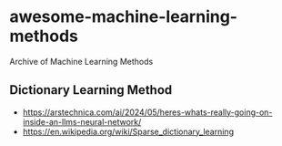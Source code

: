 # awesome-machine-learning-methods
Archive of Machine Learning Methods

## Dictionary Learning Method
- https://arstechnica.com/ai/2024/05/heres-whats-really-going-on-inside-an-llms-neural-network/
- https://en.wikipedia.org/wiki/Sparse_dictionary_learning
